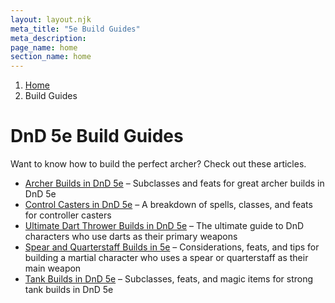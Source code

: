 ```yaml
---
layout: layout.njk
meta_title: "5e Build Guides"
meta_description: 
page_name: home
section_name: home
---
```


<div id="breadcrumbs"></div>

1. [Home](/)
2. Build Guides

# DnD 5e Build Guides

Want to know how to build the perfect archer? Check out these articles.

* [Archer Builds in DnD 5e](/5e-build-guides/archer-builds/) &ndash; Subclasses and feats for great archer builds in DnD 5e
* [Control Casters in DnD 5e](/5e-build-guides/control-caster-builds/) &ndash; A breakdown of spells, classes, and feats for controller casters
* [Ultimate Dart Thrower Builds in DnD 5e](/5e-build-guides/dart-thrower-builds/) &ndash; The ultimate guide to DnD characters who use darts as their primary weapons
* [Spear and Quarterstaff Builds in 5e](/5e-build-guides/spear-and-quarterstaff-builds/) &ndash; Considerations, feats, and tips for building a martial character who uses a spear or quarterstaff as their main weapon
* [Tank Builds in DnD 5e](/5e-build-guides/tank-builds/) &ndash; Subclasses, feats, and magic items for strong tank builds in DnD 5e